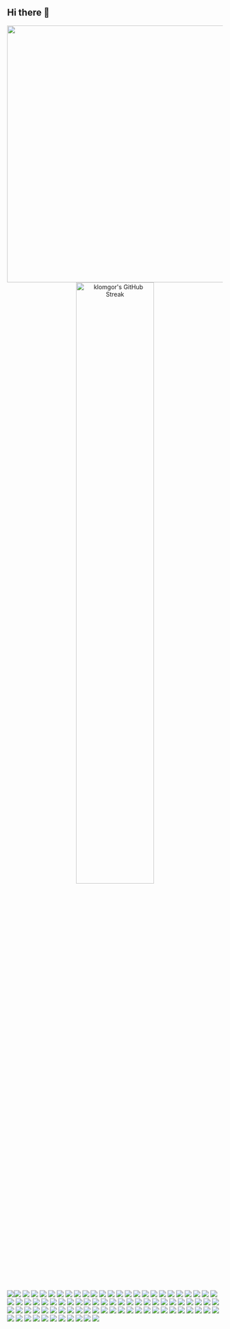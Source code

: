 ## Hi there 👋

<!--
**Klomgor/Klomgor** is a ✨ _special_ ✨ repository because its `README.md` (this file) appears on your GitHub profile.

Here are some ideas to get you started:

- 🔭 I’m currently working on ...
- 🌱 I’m currently learning ...
- 👯 I’m looking to collaborate on ...
- 🤔 I’m looking for help with ...
- 💬 Ask me about ...
- 📫 How to reach me: ...
- 😄 Pronouns: ...
- ⚡ Fun fact: ...
-->

<p align="center">
<img src="https://github-readme-stats.vercel.app/api?username=klomgor&show_icons=true&count_private=true&theme=solarized-light&hide_border=true" width="600">
<img alt="klomgor's GitHub Streak" src="https://github-readme-streak-stats.herokuapp.com?user=klomgor&theme=solarized-light&hide_border=true" width="60%">
</p>

<img src="https://img.shields.io/badge/.ENV-ECD53F.svg?style=for-the-badge&logo=dotenv&logoColor=black"><img src="https://img.shields.io/badge/AFFiNE-1E96EB.svg?style=for-the-badge&logo=AFFiNE&logoColor=white">
<img src="https://img.shields.io/badge/Airbyte-615EFF.svg?style=for-the-badge&logo=Airbyte&logoColor=white">
<img src="https://img.shields.io/badge/Ansible-EE0000.svg?style=for-the-badge&logo=Ansible&logoColor=white">
<img src="https://img.shields.io/badge/Apache%20Airflow-017CEE.svg?style=for-the-badge&logo=Apache-Airflow&logoColor=white">
<img src="https://img.shields.io/badge/Apache%20Druid-29F1FB.svg?style=for-the-badge&logo=Apache-Druid&logoColor=black">
<img src="https://img.shields.io/badge/Apache%20Flink-E6526F.svg?style=for-the-badge&logo=Apache-Flink&logoColor=white">
<img src="https://img.shields.io/badge/Apache%20Hadoop-66CCFF.svg?style=for-the-badge&logo=Apache-Hadoop&logoColor=black">
<img src="https://img.shields.io/badge/Apache%20HBase-BE160C.svg?style=for-the-badge&logo=Apache-HBase&logoColor=white">
<img src="https://img.shields.io/badge/Apache%20Kafka-231F20.svg?style=for-the-badge&logo=Apache-Kafka&logoColor=white">
<img src="https://img.shields.io/badge/Apache%20Kafka-231F20.svg?style=for-the-badge&logo=Apache-Kafka&logoColor=white">
<img src="https://img.shields.io/badge/Apache%20Solr-D9411E.svg?style=for-the-badge&logo=Apache-Solr&logoColor=white">
<img src="https://img.shields.io/badge/Apache%20Spark-E25A1C.svg?style=for-the-badge&logo=Apache-Spark&logoColor=white">
<img src="https://img.shields.io/badge/Apache%20Superset-20A6C9.svg?style=for-the-badge&logo=Apache-Superset&logoColor=white">
<img src="https://img.shields.io/badge/Arch%20Linux-1793D1.svg?style=for-the-badge&logo=Arch-Linux&logoColor=white">
<img src="https://img.shields.io/badge/Authentik-FD4B2D.svg?style=for-the-badge&logo=Authentik&logoColor=white">
<img src="https://img.shields.io/badge/Autodesk-000000.svg?style=for-the-badge&logo=Autodesk&logoColor=white">
<img src="https://img.shields.io/badge/Cal.com-292929.svg?style=for-the-badge&logo=caldotcom&logoColor=white">
<img src="https://img.shields.io/badge/Cloudflare-F38020.svg?style=for-the-badge&logo=Cloudflare&logoColor=white">
<img src="https://img.shields.io/badge/Consul-F24C53.svg?style=for-the-badge&logo=Consul&logoColor=white">
<img src="https://img.shields.io/badge/DBeaver-382923.svg?style=for-the-badge&logo=DBeaver&logoColor=white">
<img src="https://img.shields.io/badge/Docker-2496ED.svg?style=for-the-badge&logo=Docker&logoColor=white">
<img src="https://img.shields.io/badge/Drone-212121.svg?style=for-the-badge&logo=Drone&logoColor=white">
<img src="https://img.shields.io/badge/Elastic%20Stack-005571.svg?style=for-the-badge&logo=Elastic-Stack&logoColor=white">
<img src="https://img.shields.io/badge/Element-0DBD8B.svg?style=for-the-badge&logo=Element&logoColor=white">
<img src="https://img.shields.io/badge/Excalidraw-6965DB.svg?style=for-the-badge&logo=Excalidraw&logoColor=white">
<img src="https://img.shields.io/badge/GitHub-181717.svg?style=for-the-badge&logo=GitHub&logoColor=white">
<img src="https://img.shields.io/badge/Grafana-F46800.svg?style=for-the-badge&logo=Grafana&logoColor=white">
<img src="https://img.shields.io/badge/HashiCorp-000000.svg?style=for-the-badge&logo=HashiCorp&logoColor=white">
<img src="https://img.shields.io/badge/Helm-0F1689.svg?style=for-the-badge&logo=Helm&logoColor=white">
<img src="https://img.shields.io/badge/Homebrew-FBB040.svg?style=for-the-badge&logo=Homebrew&logoColor=black">
<img src="https://img.shields.io/badge/HTML5-E34F26.svg?style=for-the-badge&logo=HTML5&logoColor=white">
<img src="https://img.shields.io/badge/Hugging%20Face-FFD21E.svg?style=for-the-badge&logo=Hugging-Face&logoColor=black">
<img src="https://img.shields.io/badge/InfluxDB-22ADF6.svg?style=for-the-badge&logo=InfluxDB&logoColor=white">
<img src="https://img.shields.io/badge/Invoice%20Ninja-000000.svg?style=for-the-badge&logo=Invoice-Ninja&logoColor=white">
<img src="https://img.shields.io/badge/iTerm2-000000.svg?style=for-the-badge&logo=iTerm2&logoColor=white">
<img src="https://img.shields.io/badge/Jenkins-D24939.svg?style=for-the-badge&logo=Jenkins&logoColor=white">
<img src="https://img.shields.io/badge/Jinja-B41717.svg?style=for-the-badge&logo=Jinja&logoColor=white">
<img src="https://img.shields.io/badge/Jitsi-97979A.svg?style=for-the-badge&logo=Jitsi&logoColor=white">
<img src="https://img.shields.io/badge/Kubernetes-326CE5.svg?style=for-the-badge&logo=Kubernetes&logoColor=white">
<img src="https://img.shields.io/badge/LangChain-1C3C3C.svg?style=for-the-badge&logo=LangChain&logoColor=white">
<img src="https://img.shields.io/badge/Let's%20Encrypt-003A70.svg?style=for-the-badge&logo=Let's-Encrypt&logoColor=white">
<img src="https://img.shields.io/badge/Linux-FCC624.svg?style=for-the-badge&logo=Linux&logoColor=black">
<img src="https://img.shields.io/badge/Linux%20Containers-333333.svg?style=for-the-badge&logo=Linux-Containers&logoColor=white">
<img src="https://img.shields.io/badge/MAAS-E95420.svg?style=for-the-badge&logo=MAAS&logoColor=white">
<img src="https://img.shields.io/badge/MariaDB-003545.svg?style=for-the-badge&logo=MariaDB&logoColor=white">
<img src="https://img.shields.io/badge/Markdown-000000.svg?style=for-the-badge&logo=Markdown&logoColor=white">
<img src="https://img.shields.io/badge/Matomo-3152A0.svg?style=for-the-badge&logo=Matomo&logoColor=white">
<img src="https://img.shields.io/badge/Matrix-000000.svg?style=for-the-badge&logo=Matrix&logoColor=white">
<img src="https://img.shields.io/badge/Metabase-509EE3.svg?style=for-the-badge&logo=Metabase&logoColor=white">
<img src="https://img.shields.io/badge/MinIO-C72E49.svg?style=for-the-badge&logo=MinIO&logoColor=white">
<img src="https://img.shields.io/badge/MongoDB-47A248.svg?style=for-the-badge&logo=MongoDB&logoColor=white">
<img src="https://img.shields.io/badge/MySQL-4479A1.svg?style=for-the-badge&logo=MySQL&logoColor=white">
<img src="https://img.shields.io/badge/MySQL-4479A1.svg?style=for-the-badge&logo=MySQL&logoColor=white">
<img src="https://img.shields.io/badge/NGINX-009639.svg?style=for-the-badge&logo=NGINX&logoColor=white">
<img src="https://img.shields.io/badge/OpenProject-0770B8.svg?style=for-the-badge&logo=OpenProject&logoColor=white">
<img src="https://img.shields.io/badge/OpenSearch-005EB8.svg?style=for-the-badge&logo=OpenSearch&logoColor=white">
<img src="https://img.shields.io/badge/OpenTelemetry-000000.svg?style=for-the-badge&logo=OpenTelemetry&logoColor=white">
<img src="https://img.shields.io/badge/Packer-02A8EF.svg?style=for-the-badge&logo=Packer&logoColor=white">
<img src="https://img.shields.io/badge/Paperlessngx-17541F.svg?style=for-the-badge&logo=Paperless-ngx&logoColor=white">
<img src="https://img.shields.io/badge/Portainer-13BEF9.svg?style=for-the-badge&logo=Portainer&logoColor=white">
<img src="https://img.shields.io/badge/PostgreSQL-4169E1.svg?style=for-the-badge&logo=PostgreSQL&logoColor=white">
<img src="https://img.shields.io/badge/Prometheus-E6522C.svg?style=for-the-badge&logo=Prometheus&logoColor=white">
<img src="https://img.shields.io/badge/Proxmox-E57000.svg?style=for-the-badge&logo=Proxmox&logoColor=white">
<img src="https://img.shields.io/badge/Python-3776AB.svg?style=for-the-badge&logo=Python&logoColor=white">
<img src="https://img.shields.io/badge/QEMU-FF6600.svg?style=for-the-badge&logo=QEMU&logoColor=white">
<img src="https://img.shields.io/badge/Rancher-0075A8.svg?style=for-the-badge&logo=Rancher&logoColor=white">
<img src="https://img.shields.io/badge/Redis-FF4438.svg?style=for-the-badge&logo=Redis&logoColor=white">
<img src="https://img.shields.io/badge/SearXNG-3050FF.svg?style=for-the-badge&logo=SearXNG&logoColor=white">
<img src="https://img.shields.io/badge/Semaphore%20CI-19A974.svg?style=for-the-badge&logo=Semaphore-CI&logoColor=white">
<img src="https://img.shields.io/badge/Snyk-4C4A73.svg?style=for-the-badge&logo=Snyk&logoColor=white">
<img src="https://img.shields.io/badge/spaCy-09A3D5.svg?style=for-the-badge&logo=spaCy&logoColor=white">
<img src="https://img.shields.io/badge/Terraform-844FBA.svg?style=for-the-badge&logo=Terraform&logoColor=white">
<img src="https://img.shields.io/badge/tmux-1BB91F.svg?style=for-the-badge&logo=tmux&logoColor=white">
<img src="https://img.shields.io/badge/TOML-9C4121.svg?style=for-the-badge&logo=TOML&logoColor=white">
<img src="https://img.shields.io/badge/Traefik%20Proxy-24A1C1.svg?style=for-the-badge&logo=Traefik-Proxy&logoColor=white">
<img src="https://img.shields.io/badge/TrueNAS-0095D5.svg?style=for-the-badge&logo=TrueNAS&logoColor=white">
<img src="https://img.shields.io/badge/Ubiquiti-0559C9.svg?style=for-the-badge&logo=Ubiquiti&logoColor=white">
<img src="https://img.shields.io/badge/Ubuntu-E95420.svg?style=for-the-badge&logo=Ubuntu&logoColor=white">
<img src="https://img.shields.io/badge/Vault-FFEC6E.svg?style=for-the-badge&logo=Vault&logoColor=black">
<img src="https://img.shields.io/badge/Visual%20Studio%20Code-007ACC.svg?style=for-the-badge&logo=Visual-Studio-Code&logoColor=white">
<img src="https://img.shields.io/badge/Warp-01A4FF.svg?style=for-the-badge&logo=Warp&logoColor=white">
<img src="https://img.shields.io/badge/Watchtower-416271.svg?style=for-the-badge&logo=Watchtower&logoColor=white">
<img src="https://img.shields.io/badge/WireGuard-88171A.svg?style=for-the-badge&logo=WireGuard&logoColor=white">
<img src="https://img.shields.io/badge/YAML-CB171E.svg?style=for-the-badge&logo=YAML&logoColor=white">
<img src="https://img.shields.io/badge/Zsh-F15A24.svg?style=for-the-badge&logo=Zsh&logoColor=white">

